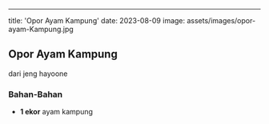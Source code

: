 ---
title: 'Opor Ayam Kampung'
date: 2023-08-09
image: assets/images/opor-ayam-Kampung.jpg

## Opor Ayam Kampung
dari jeng hayoone

### Bahan-Bahan
- **1 ekor** ayam kampung
